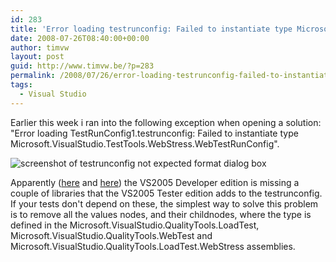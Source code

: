 ```yaml
---
id: 283
title: 'Error loading testrunconfig: Failed to instantiate type Microsoft.VisualStudio.TestTools.WebStress.WebTestRunConfig'
date: 2008-07-26T08:40:00+00:00
author: timvw
layout: post
guid: http://www.timvw.be/?p=283
permalink: /2008/07/26/error-loading-testrunconfig-failed-to-instantiate-type-microsoftvisualstudiotesttoolswebstresswebtestrunconfig/
tags:
  - Visual Studio
---
```

Earlier this week i ran into the following exception when opening a solution: "Error loading TestRunConfig1.testrunconfig: Failed to instantiate type Microsoft.VisualStudio.TestTools.WebStress.WebTestRunConfig".

![screenshot of testrunconfig not expected format dialog box](http://www.timvw.be/wp-content/images/testrunconfig_notexpectedformat.gif)

Apparently ([here](http://forums.microsoft.com/MSDN/ShowPost.aspx?PostID=228438&SiteID=1) and [here](http://forums.microsoft.com/MSDN/ShowPost.aspx?PostID=425717&SiteID=1)) the VS2005 Developer edition is missing a couple of libraries that the VS2005 Tester edition adds to the testrunconfig. If your tests don't depend on these, the simplest way to solve this problem is to remove all the values nodes, and their childnodes, where the type is defined in the Microsoft.VisualStudio.QualityTools.LoadTest, Microsoft.VisualStudio.QualityTools.WebTest and Microsoft.VisualStudio.QualityTools.LoadTest.WebStress assemblies.